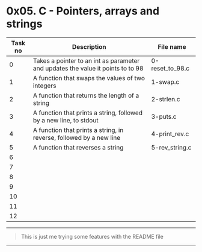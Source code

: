 # 0x05. C - Pointers, arrays and strings

| Task no | Description                                                                     | File name       |
| ------- | ------------------------------------------------------------------------------- | --------------- |
| 0       | Takes a pointer to an int as parameter and updates the value it points to to 98 | 0-reset_to_98.c |
| 1       | A function that swaps the values of two integers                                | 1-swap.c        |
| 2       | A function that returns the length of a string                                  | 2-strlen.c      |
| 3       | A function that prints a string, followed by a new line, to stdout              | 3-puts.c        |
| 4       | A function that prints a string, in reverse, followed by a new line             | 4-print_rev.c   |
| 5       | A function that reverses a string                                               | 5-rev_string.c  |
| 6       |                                                                                 |                 |
| 7       |                                                                                 |                 |
| 8       |                                                                                 |                 |
| 9       |                                                                                 |                 |
| 10      |                                                                                 |                 |
| 11      |                                                                                 |                 |
| 12      |                                                                                 |                 |

---

> This is just me trying some features with the README file

---
